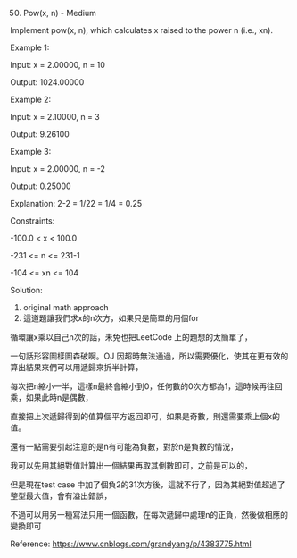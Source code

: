 50. Pow(x, n) - Medium

Implement pow(x, n), which calculates x raised to the power n (i.e., xn).

 

Example 1:

Input: x = 2.00000, n = 10

Output: 1024.00000

Example 2:

Input: x = 2.10000, n = 3

Output: 9.26100

Example 3:

Input: x = 2.00000, n = -2

Output: 0.25000

Explanation: 2-2 = 1/22 = 1/4 = 0.25
 

Constraints:

-100.0 < x < 100.0

-231 <= n <= 231-1

-104 <= xn <= 104


Solution:
1. original math approach
2. 這道題讓我們求x的n次方，如果只是簡單的用個for

循環讓x乘以自己n次的話，未免也把LeetCode 上的題想的太簡單了，

一句話形容圖樣圖森破啊。OJ 因超時無法通過，所以需要優化，使其在更有效的算出結果來們可以用遞歸來折半計算，

每次把n縮小一半，這樣n最終會縮小到0，任何數的0次方都為1，這時候再往回乘，如果此時n是偶數，

直接把上次遞歸得到的值算個平方返回即可，如果是奇數，則還需要乘上個x的值。

還有一點需要引起注意的是n有可能為負數，對於n是負數的情況，

我可以先用其絕對值計算出一個結果再取其倒數即可，之前是可以的，

但是現在test case 中加了個負2的31次方後，這就不行了，因為其絕對值超過了整型最大值，會有溢出錯誤，

不過可以用另一種寫法只用一個函數，在每次遞歸中處理n的正負，然後做相應的變換即可

Reference: https://www.cnblogs.com/grandyang/p/4383775.html
